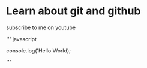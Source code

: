 # Learn about git and github

subscribe to me on youtube

'''
javascript

console.log('Hello World);

'''